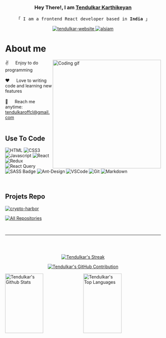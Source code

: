 <h3 align="center">Hey There!, I am 
  <strong><a target="_blank" href="https://tendulkar-dev.vercel.app/">Tendulkar Karthikeyan</a></strong>
</h3>

<p align="center"> 
  <samp>
    「 I am a frontend React developer based in <b>India</b> 」
  </samp>
</p>


<p align="center">
 <a href="https://tendulkar-dev.vercel.app/" target="blank">
  <img src="https://img.shields.io/badge/Website-DC143C?style=for-the-badge&logo=medium&logoColor=white" alt="tendulkar-website" />
 </a>

  <a href="https://linkedin.com/in/tendulkar-dev" target="_blank">
  <img src="https://img.shields.io/badge/LinkedIn-0077B5?style=for-the-badge&logo=linkedin&logoColor=white" alt="alsiam"/>
 </a>
 <br/>

 # About me
 <p>
 <img align="right" width="350" src="/assets/programmer.gif" alt="Coding gif" />
  
 ✌️ &emsp; Enjoy to do programming<br/><br/>
 ❤️ &emsp; Love to writing code and learning new features<br/><br/>
 📧 &emsp; Reach me anytime: tendulkaroffcl@gmail.com<br/><br/>

</p>


## Use To Code
![HTML](https://img.shields.io/badge/HTML5-E34F26?style=for-the-badge&logo=html5&logoColor=white)
![CSS3](https://img.shields.io/badge/CSS3-1572B6?style=for-the-badge&logo=css3&logoColor=white)
![Javascript](https://img.shields.io/badge/Javascript-F0DB4F?style=for-the-badge&labelColor=black&logo=javascript&logoColor=F0DB4F)
![React](https://img.shields.io/badge/-React-61DBFB?style=for-the-badge&labelColor=black&logo=react&logoColor=61DBFB)
![Redux](https://img.shields.io/badge/Redux-593D88?style=for-the-badge&logo=redux&logoColor=white)
![React Query](https://img.shields.io/badge/-React_Query-FF4154?style=for-the-badge&logo=react%20query&logoColor=white)
![SASS Badge](https://img.shields.io/badge/Sass-CC6699?style=for-the-badge&logo=sass&logoColor=white)
![Ant-Design](https://img.shields.io/badge/AntDesign-0170FE?style=for-the-badge&logo=antdesign&logoColor=white)
![VSCode](https://img.shields.io/badge/Visual_Studio-0078d7?style=for-the-badge&logo=visual%20studio&logoColor=white)
![Git](https://img.shields.io/badge/Git-F05032?style=for-the-badge&logo=git&logoColor=white)
![Markdown](https://img.shields.io/badge/Markdown-000000?style=for-the-badge&logo=markdown&logoColor=white)


<br/>

## Projets Repo
[![crypto-harbor](https://github-readme-stats.vercel.app/api/pin/?username=manotendulkar&repo=crypto-harbor&border_color=7F3FBF&bg_color=0D1117&title_color=C9D1D9&text_color=8B949E&icon_color=7F3FBF)](https://github.com/manotendulkar/crypto-harbor)


<p align="left">
  <a href="https://github.com/manotendulkar?tab=repositories" target="_blank"><img alt="All Repositories" title="All Repositories" src="https://img.shields.io/badge/-All%20Repos-2962FF?style=for-the-badge&logo=koding&logoColor=white"/></a>
</p>

<br/>
<hr/>
<br/>
<br/>

<p align="center">
  <a href="https://github.com/manotendulkar">
    <img src="https://github-readme-streak-stats.herokuapp.com/?user=manotendulkar&theme=radical&border=7F3FBF&background=0D1117" alt="Tendulkar's Streak"/>
  </a>
</p>

<p align="center">
  <a href="https://github.com/manotendulkar">
    <img src="https://github-profile-summary-cards.vercel.app/api/cards/profile-details?username=manotendulkar&theme=radical" alt="Tendulkar's GitHub Contribution"/>
  </a>
</p>

<a> 
    <a href="https://github.com/manotendulkar"><img alt="Tendulkar's Github Stats" src="https://denvercoder1-github-readme-stats.vercel.app/api?username=manotendulkar&show_icons=true&count_private=true&theme=react&border_color=7F3FBF&bg_color=0D1117&title_color=F85D7F&icon_color=F8D866" height="192px" width="49.5%"/></a>
  <a href="https://github.com/manotendulkar"><img alt="Tendulkar's Top Languages" src="https://denvercoder1-github-readme-stats.vercel.app/api/top-langs/?username=manotendulkar&langs_count=8&layout=compact&theme=react&border_color=7F3FBF&bg_color=0D1117&title_color=F85D7F&icon_color=F8D866" height="192px" width="49.5%"/></a>
  <br/>
</a>

<!--  
Name Changing Error
![Tendulkar's Graph](https://github-readme-activity-graph.vercel.app/graph?username=manotendulkar&custom_title=Al%20Siam's%20GitHub%20Activity%20Graph&bg_color=0D1117&color=7F3FBF&line=7F3FBF&point=7F3FBF&area_color=FFFFFF&title_color=FFFFFF&area=true)

-->
